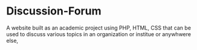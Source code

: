 # Discussion-Forum
A website built as an academic project using PHP, HTML, CSS that can be used to discuss various topics in an organization or institue or anywhwere else,
